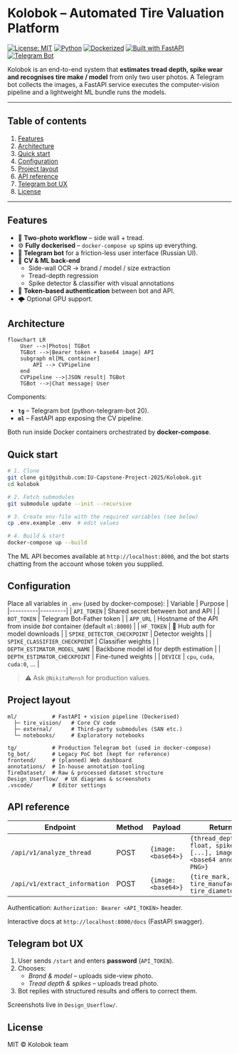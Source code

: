 # Kolobok – Automated Tire Valuation Platform

[![License: MIT](https://img.shields.io/badge/License-MIT-yellow.svg)](LICENSE)
[![Python](https://img.shields.io/badge/Python-3.10%20%7C%203.11-blue)](#)
[![Dockerized](https://img.shields.io/badge/Docker-ready-blue)](docker-compose.yaml)
[![Built with FastAPI](https://img.shields.io/badge/Built%20with-FastAPI-green)](https://fastapi.tiangolo.com/)
[![Telegram Bot](https://img.shields.io/badge/Telegram-Bot-blue)](#)

Kolobok is an end-to-end system that **estimates tread depth, spike wear and recognises tire make / model** from only two user photos.  A Telegram bot collects the images, a FastAPI service executes the computer-vision pipeline and a lightweight ML bundle runs the models.

---

## Table of contents
1. [Features](#features)
2. [Architecture](#architecture)
3. [Quick start](#quick-start)
4. [Configuration](#configuration)
5. [Project layout](#project-layout)
6. [API reference](#api-reference)
7. [Telegram bot UX](#telegram-bot-ux)
8. [License](#license)

---

## Features
* 📸 **Two-photo workflow** – side wall + tread.
* ⚙️ **Fully dockerised** – `docker-compose up` spins up everything.
* 🤖 **Telegram bot** for a friction-less user interface (Russian UI).
* 🧠 **CV & ML back-end**
  * Side-wall OCR → brand / model / size extraction
  * Tread-depth regression
  * Spike detector & classifier with visual annotations
* 🔐 **Token-based authentication** between bot and API.
* 🌩️ Optional GPU support.

## Architecture
```mermaid
flowchart LR
    User -->|Photos| TGBot
    TGBot -->|Bearer token + base64 image| API
    subgraph ml[ML container]
        API --> CVPipeline
    end
    CVPipeline -->|JSON result| TGBot
    TGBot -->|Chat message| User
```
Components:
* **`tg`** – Telegram bot (python-telegram-bot 20).
* **`ml`** – FastAPI app exposing the CV pipeline.

Both run inside Docker containers orchestrated by **docker-compose**.

## Quick start
```bash
# 1. Clone
git clone git@github.com:IU-Capstone-Project-2025/Kolobok.git
cd kolobok

# 2. Fetch submodules
git submodule update --init --recursive

# 3. Create env-file with the required variables (see below)
cp .env.example .env  # edit values

# 4. Build & start
docker-compose up --build
```
The ML API becomes available at `http://localhost:8000`, and the bot starts chatting from the account whose token you supplied.

## Configuration
Place all variables in `.env` (used by docker-compose):
| Variable | Purpose |
|----------|---------|
| `API_TOKEN` | Shared secret between bot and API |
| `BOT_TOKEN` | Telegram Bot-Father token |
| `APP_URL`   | Hostname of the API from inside *bot* container (default `ml:8000`) |
| `HF_TOKEN`  | 🤗 Hub auth for model downloads |
| `SPIKE_DETECTOR_CHECKPOINT` | Detector weights |
| `SPIKE_CLASSIFIER_CHECKPOINT` | Classifier weights |
| `DEPTH_ESTIMATOR_MODEL_NAME` | Backbone model id for depth estimation |
| `DEPTH_ESTIMATOR_CHECKPOINT` | Fine-tuned weights |
| `DEVICE` | `cpu`, `cuda`, `cuda:0`, … |

> ⚠️  Ask `@NikitaMensh` for production values.

## Project layout
```text
ml/           # FastAPI + vision pipeline (Dockerised)
  ├─ tire_vision/   # Core CV code
  ├─ external/      # Third-party submodules (SAN etc.)
  └─ notebooks/     # Exploratory notebooks

tg/           # Production Telegram bot (used in docker-compose)
tg_bot/       # Legacy PoC bot (kept for reference)
frontend/     # (planned) Web dashboard
annotations/  # In-house annotation tooling
TireDataset/  # Raw & processed dataset structure
Design_Userflow/  # UX diagrams & screenshots
.vscode/      # Editor settings
```

## API reference
| Endpoint | Method | Payload | Returns |
|----------|--------|---------|---------|
| `/api/v1/analyze_thread` | POST | `{image: <base64>}` | `{thread_depth: float, spikes: [...], image: <base64 annotated PNG>}` |
| `/api/v1/extract_information` | POST | `{image: <base64>}` | `{tire_mark, tire_manufacturer, tire_diameter}` |
Authentication: `Authorization: Bearer <API_TOKEN>` header.

Interactive docs at `http://localhost:8000/docs` (FastAPI swagger).

## Telegram bot UX
1. User sends `/start` and enters **password** (`API_TOKEN`).
2. Chooses:
   * *Brand & model* – uploads side-view photo.
   * *Tread depth & spikes* – uploads tread photo.
3. Bot replies with structured results and offers to correct them.

Screenshots live in `Design_Userflow/`.

## License
MIT © Kolobok team